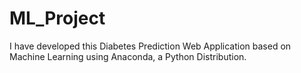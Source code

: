 # ML_Project
I have developed this Diabetes Prediction Web Application based on Machine Learning using Anaconda, a Python Distribution.
